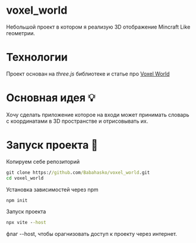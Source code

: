# voxel_world

Небольшой проект в котором я реализую 3D отображение Mincraft Like геометрии.

# Технологии
Проект основан на *three.js* библиотеке и статье про [Voxel World](https://threejs.org/manual/#en/voxel-geometry)

# Основная идея 💡
Хочу сделать приложение которое на входи может принимать словарь с координатами в 3D пространстве и отрисовывать их.

# Запуск проекта 🚀
Копируем себе репозиторий

```cmd
git clone https://github.com/Babahasko/voxel_world.git
cd voxel_world
```

Установка зависимостей через npm
```cmd
npm init
```

Запуск проекта
```cmd
npx vite --host
```
флаг --host, чтобы орагнизовать доступ к проекту через интернет.
